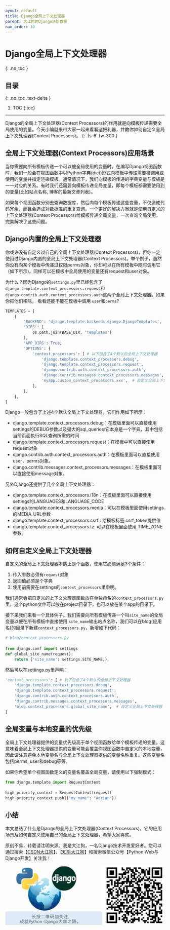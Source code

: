 ```yaml
---
ayout: default
title: Django全局上下文处理器
parent: 大江狗的Django进阶教程
nav_order: 10
---
```


# Django全局上下文处理器
{: .no_toc }

## 目录
{: .no_toc .text-delta }

1. TOC
{:toc}

---
Django的全局上下文处理器(Context Processors)的作用就是向模板传递需要全局使用的变量。今天小编就来带大家一起来看看这把利器，并教你如何自定义全局上下文处理器(Context Processors)。
{: .fs-6 .fw-300 }


## 全局上下文处理器(Context Processors)应用场景

当你需要向所有模板传递一个可以被全局使用的变量时。在编写Django视图函数时，我们一般会在视图函数中以Python字典(dict)形式向模板中传递需要被调用或使用的变量并指定渲染模板。通常情况下，我们向模板的传递的字典变量与模板是一一对应的关系。有时我们还需要向模板传递全局变量，即每个模板都需要使用到的变量(比如站点名称, 博客的最新文章列表)。

如果每个视图函数分别去查询数据库，然后向每个模板传递这些变量，不仅造成代码冗余，而且会造成对数据库的重复查询。一个更好的解决方案就是使用自定义的上下文处理器(Context Processors)给模板传递全局变量，一次查询全局使用，完美解决了这些问题。

## Django内置的全局上下文处理器

你或许没有自定义过自己的全局上下文处理器(Context Processors)，但你一定使用过Django内置的全局上下文处理器(Context Processors)。举个例子，虽然你没有向某个模板中传递过权限perms对象，你却可以在所有模板中随时调用它（如下所示)。同样可以在模板中全局使用的变量还有request和user对象。

为什么？因为Django的`settings.py`里已经包含了`django.template.context_processors.request`和`django.contrib.auth.context_processors.auth`这两个全局上下文处理器。如果你把他们移除， 看看还能不能在模板中调用 `user`和`perms`?

```python
TEMPLATES = [
    {
        'BACKEND': 'django.template.backends.django.DjangoTemplates',
        'DIRS': [
            os.path.join(BASE_DIR, 'templates')
        ],
        'APP_DIRS': True,
        'OPTIONS': {
            'context_processors': [ # 以下包含了4个默认的全局上下文处理器
                'django.template.context_processors.debug',
                'django.template.context_processors.request',
                'django.contrib.auth.context_processors.auth',
                'django.contrib.messages.context_processors.messages',
                'myapp.custom_context_processors.xxx',  # 自定义全局上下文处理器
            ],
        },
    },
]
```
Django一般包含了上述4个默认全局上下文处理器，它们作用如下所示：

- django.template.context_processors.debug：在模板里面可以直接使用settings的DEBUG参数以及强大的sql_queries:它本身是一个字典，其中包括当前页面执行SQL查询所需的时间
- django.template.context_processors.request：在模板中可以直接使用request对象
- django.contrib.auth.context_processors.auth：在模板里面可以直接使用user，perms对象。
- django.contrib.messages.context_processors.messages：在模板里面可以直接使用message对象。

另外Django还提供了几个全局上下文处理器：
- django.template.context_processors.i18n：在模板里面可以直接使用settings的LANGUAGES和LANGUAGE_CODE
- django.template.context_processors.media：可以在模板里面使用settings的MEDIA_URL参数
- django.template.context_processors.csrf : 给模板标签 csrf_token提供值
- django.template.context_processors.tz: 可以在模板里面使用 TIME_ZONE参数。

## 如何自定义全局上下文处理器
自定义的全局上下文处理器本质上是个函数，使用它必须满足3个条件：
1. 传入参数必须有`request`对象 
2. 返回值必须是个字典 
3. 使用前需要在settings的`context_processors`里申明。

我们通常会把自定义的上下文处理器函数放在单独命名的`context_processors.py`里，这个python文件可以放在project目录下，也可以放在某个app的目录下。

接下来我们来看一个具体例子。我们需要向所有模板传递一个叫`site_name`的全局变量以便在所有模板中直接使用 `site_name`输出站点名称，我们可以在blog(应用名)的目录下新建`context_processors.py`，新增如下代码：

```python
# blog/context_processors.py

from django.conf import settings
def global_site_name(request):
    return {'site_name': settings.SITE_NAME,}
```
然后可以在settings.py里声明：
```python
'context_processors': [ # 以下包含了4个默认的全局上下文处理器
    'django.template.context_processors.debug',
    'django.template.context_processors.request',
    'django.contrib.auth.context_processors.auth',
    'django.contrib.messages.context_processors.messages',
    'blog.context_processors.global_site_name',  # 自定义全局上下文处理器
]
```
## 全局变量与本地变量的优先级

全局上下文处理器提供的变量优先级高于单个视图函数给单个模板传递的变量。这意味着全局上下文处理器提供的变量可能会覆盖你视图函数中自定义的本地变量，因此请注意避免本地变量名与全局上下文处理器提供的变量名称重复。这些变量名包括perms, user和debug等等。

如果你希望单个视图函数定义的变量名覆盖全局变量，请使用以下强制模式：

```python
from django.template import RequestContext

high_priority_context = RequestContext(request)
high_priority_context.push({"my_name": "Adrian"})
```

## 小结
本文总结了什么是Django的全局上下文处理器(Context Processors)，它的应用场景及如何自定义使用自己的全局上下文处理器，希望大家喜欢。


原创不易，转载请注明来源。我是大江狗，一名Django技术开发爱好者。您可以通过搜索【<a href="https://blog.csdn.net/weixin_42134789">CSDN大江狗</a>】、【<a href="https://www.zhihu.com/people/shi-yun-bo-53">知乎大江狗</a>】和搜索微信公众号【Python Web与Django开发】关注我！

![Python Web与Django开发](../../assets/images/django.png)